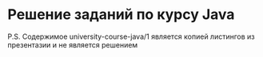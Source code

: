 # Решение заданий по курсу Java

P.S. Содержимое university-course-java/1 является копией листингов из презентазии и не является решением
